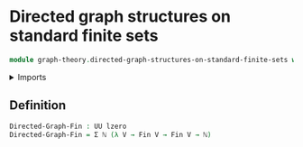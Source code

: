 # Directed graph structures on standard finite sets

```agda
module graph-theory.directed-graph-structures-on-standard-finite-sets where
```

<details><summary>Imports</summary>
```agda
open import foundation.dependent-pair-types
open import foundation.universe-levels
open import elementary-number-theory.natural-numbers
open import univalent-combinatorics.standard-finite-types
```
</details>

## Definition

```agda
Directed-Graph-Fin : UU lzero
Directed-Graph-Fin = Σ ℕ (λ V → Fin V → Fin V → ℕ)
```
